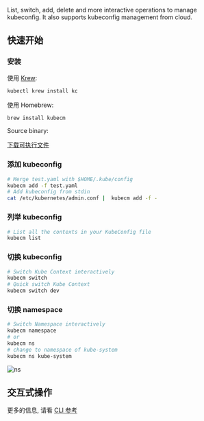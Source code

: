 
List, switch, add, delete and more interactive operations to manage kubeconfig.
It also supports kubeconfig management from cloud.

## 快速开始

### 安装

使用 [Krew](https://krew.sigs.k8s.io/):

```bash
kubectl krew install kc
```

使用 Homebrew:

```bash
brew install kubecm
```

Source binary:

[下载可执行文件](https://github.com/sunny0826/kubecm/releases)

### 添加 kubeconfig

```bash
# Merge test.yaml with $HOME/.kube/config
kubecm add -f test.yaml 
# Add kubeconfig from stdin
cat /etc/kubernetes/admin.conf |  kubecm add -f -
```

### 列举 kubeconfig

```bash
# List all the contexts in your KubeConfig file
kubecm list
```

### 切换 kubeconfig

```bash
# Switch Kube Context interactively
kubecm switch
# Quick switch Kube Context
kubecm switch dev
```

### 切换 namespace

```bash
# Switch Namespace interactively
kubecm namespace
# or
kubecm ns
# change to namespace of kube-system
kubecm ns kube-system
```
![ns](../../static/ns.gif)

## 交互式操作

<script id="asciicast-389595" src="https://asciinema.org/a/389595.js" async></script>

更多的信息, 请看 [CLI 参考](./cli/kubecm_add.md)